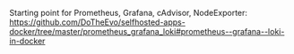 Starting point for Prometheus, Grafana, cAdvisor, NodeExporter: https://github.com/DoTheEvo/selfhosted-apps-docker/tree/master/prometheus_grafana_loki#prometheus--grafana--loki-in-docker